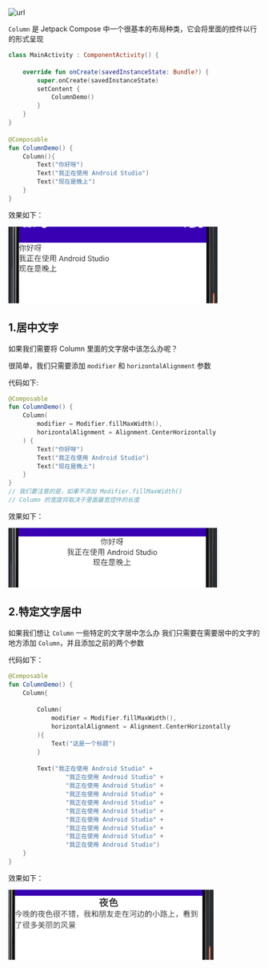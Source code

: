 
![url](https://developer.android.com/images/jetpack/compose/layout-column-row-box.png)

`Column` 是 Jetpack Compose 中一个很基本的布局种类，它会将里面的控件以行的形式呈现

``` kotlin
class MainActivity : ComponentActivity() {

    override fun onCreate(savedInstanceState: Bundle?) {
        super.onCreate(savedInstanceState)
        setContent {
            ColumnDemo()
        }
    }
}

@Composable
fun ColumnDemo() {
    Column(){
        Text("你好呀")
        Text("我正在使用 Android Studio")
        Text("现在是晚上")
    }
}
```
效果如下：

<img src="../../assets/layout/column/column1.png">

## 1.居中文字

如果我们需要将 Column 里面的文字居中该怎么办呢？

很简单，我们只需要添加 `modifier` 和 `horizontalAlignment` 参数

代码如下:

```kotlin
@Composable
fun ColumnDemo() {
    Column(
        modifier = Modifier.fillMaxWidth(),
        horizontalAlignment = Alignment.CenterHorizontally
    ) {
        Text("你好呀")
        Text("我正在使用 Android Studio")
        Text("现在是晚上")
    }
}
// 我们要注意的是，如果不添加 Modifier.fillMaxWidth()
// Column 的宽度将取决于里面最宽控件的长度
```
效果如下：

<img src="../../assets/layout/column/column2.png">

## 2.特定文字居中

如果我们想让 `Column` 一些特定的文字居中怎么办
我们只需要在需要居中的文字的地方添加 `Column`，并且添加之前的两个参数

代码如下：
``` kotlin
@Composable
fun ColumnDemo() {
    Column{

        Column(
            modifier = Modifier.fillMaxWidth(),
            horizontalAlignment = Alignment.CenterHorizontally
        ){
            Text("这是一个标题")
        }

        Text("我正在使用 Android Studio" +
                "我正在使用 Android Studio" +
                "我正在使用 Android Studio" +
                "我正在使用 Android Studio" +
                "我正在使用 Android Studio" +
                "我正在使用 Android Studio" +
                "我正在使用 Android Studio" +
                "我正在使用 Android Studio" +
                "我正在使用 Android Studio" +
                "我正在使用 Android Studio")
    }
}
```

效果如下：

<img src="../../assets/layout/column/column3.png">
